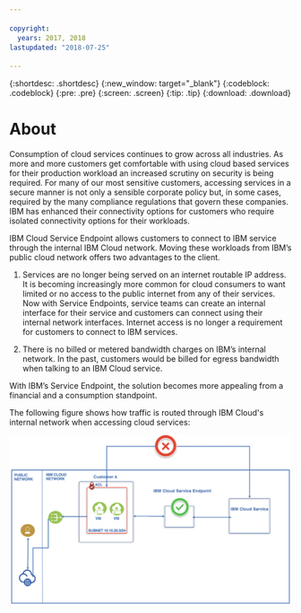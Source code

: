 ```yaml
---

copyright:
  years: 2017, 2018
lastupdated: "2018-07-25"

---
```


{:shortdesc: .shortdesc}
{:new_window: target="_blank"}
{:codeblock: .codeblock}
{:pre: .pre}
{:screen: .screen}
{:tip: .tip}
{:download: .download}

# About

Consumption of cloud services continues to grow across all industries. As more and more customers get 
comfortable with using cloud based services for their production workload an increased scrutiny on security is being 
required. For many of our most sensitive customers, accessing services in a secure manner is not only a sensible 
corporate policy but, in some cases, required by the many compliance regulations that govern these companies.
IBM has enhanced their connectivity options for customers who require isolated connectivity options for 
their workloads. 

IBM Cloud Service Endpoint allows customers to connect to IBM service through the internal IBM 
Cloud network. 
Moving these workloads from IBM’s public cloud network offers two advantages to the client.
1. Services are no longer being served on an internet routable IP address. It is becoming increasingly more common for
cloud consumers to want limited or no access to the public internet from any of their services. Now with 
Service Endpoints, service teams can create an internal interface for their service and customers can connect using their internal network interfaces. Internet access is no longer a requirement for customers to connect to IBM services.

2. There is no billed or metered bandwidth charges on IBM’s internal network. In the past, customers would be billed for egress bandwidth when talking to an IBM Cloud service. 

With IBM’s Service Endpoint, the solution becomes more appealing from a financial and a consumption standpoint.

The following figure shows how traffic is routed through IBM Cloud's internal network when accessing cloud services:


![IBM Cloud Service Endpoint](images/CSE.png)
